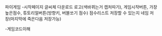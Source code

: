 파이게임
-시작페이지
글씨체 다운로드
로고(색바뀌는거 캡처따기), 게임시작버튼, 가장높은점수, 튜토리얼버튼(방향키, 버블쏘기 점수)
점수리스트 저장할 수 있는지
네임 저장(마지막에 죽은다음 저장가능)

-게임코드이해